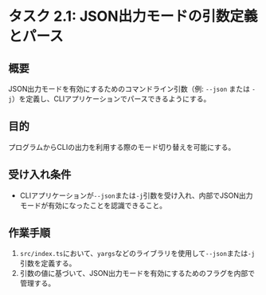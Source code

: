 # タスク 2.1: JSON出力モードの引数定義とパース

## 概要

JSON出力モードを有効にするためのコマンドライン引数（例: `--json` または `-j`）を定義し、CLIアプリケーションでパースできるようにする。

## 目的

プログラムからCLIの出力を利用する際のモード切り替えを可能にする。

## 受け入れ条件

*   CLIアプリケーションが`--json`または`-j`引数を受け入れ、内部でJSON出力モードが有効になったことを認識できること。

## 作業手順

1.  `src/index.ts`において、`yargs`などのライブラリを使用して`--json`または`-j`引数を定義する。
2.  引数の値に基づいて、JSON出力モードを有効にするためのフラグを内部で管理する。
